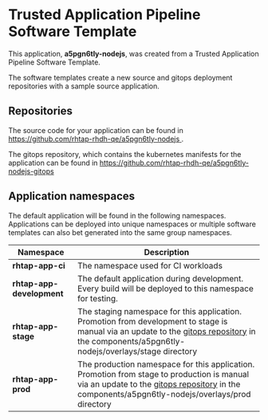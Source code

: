 # Trusted Application Pipeline Software Template

This application, **a5pgn6tly-nodejs**, was created from a Trusted Application Pipeline Software Template.

The software templates create a new source and gitops deployment repositories with a sample source application. 

## Repositories

The source code for your application can be found in [https://github.com/rhtap-rhdh-qe/a5pgn6tly-nodejs ](https://github.com/rhtap-rhdh-qe/a5pgn6tly-nodejs ).
 
The gitops repository, which contains the kubernetes manifests for the application can be found in 
[https://github.com/rhtap-rhdh-qe/a5pgn6tly-nodejs-gitops ](https://github.com/rhtap-rhdh-qe/a5pgn6tly-nodejs-gitops ) 

## Application namespaces 

The default application will be found in the following namespaces. Applications can be deployed into unique namespaces or multiple software templates can also bet generated into the same group namespaces.  

|  Namespace   |  Description   |  
| -------- | -------- |
| **rhtap-app-ci** | The namespace used for CI workloads |
| **rhtap-app-development** | The default application during development. Every build will be deployed to this namespace for testing. |
| **rhtap-app-stage** | The staging namespace for this application. Promotion from development to stage is manual via an update to the [gitops repository](https://github.com/rhtap-rhdh-qe/a5pgn6tly-nodejs-gitops ) in the components/a5pgn6tly-nodejs/overlays/stage directory |
| **rhtap-app-prod** | The production namespace for this application. Promotion from stage to production is manual via an update to the [gitops repository](https://github.com/rhtap-rhdh-qe/a5pgn6tly-nodejs-gitops ) in the components/a5pgn6tly-nodejs/overlays/prod directory |